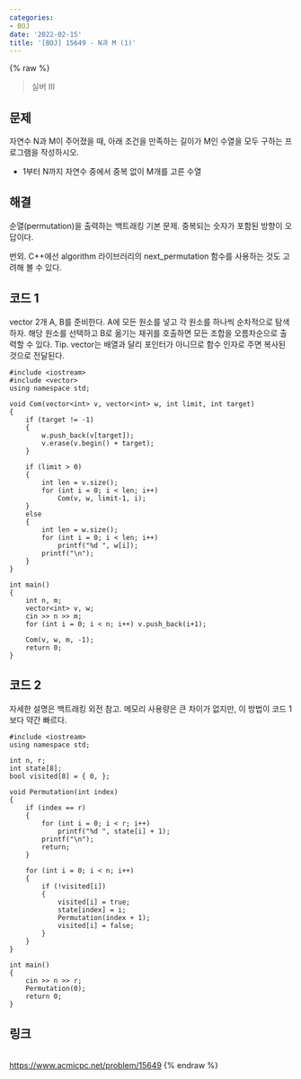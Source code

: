 ```yaml
---
categories:
- BOJ
date: '2022-02-15'
title: '[BOJ] 15649 - N과 M (1)'
---
```


{% raw %}
>실버 III

## 문제
자연수 N과 M이 주어졌을 때, 아래 조건을 만족하는 길이가 M인 수열을 모두 구하는 프로그램을 작성하시오.
-   1부터 N까지 자연수 중에서 중복 없이 M개를 고른 수열

##  해결
순열(permutation)을 출력하는 백트래킹 기본 문제. 중복되는 숫자가 포함된 방향이 오답이다.

번외. C++에선 algorithm 라이브러리의 next_permutation 함수를 사용하는 것도 고려해 볼 수 있다.

## 코드 1
vector 2개 A, B를 준비한다. A에 모든 원소를 넣고 각 원소를 하나씩 순차적으로 탐색하자. 해당 원소를 선택하고 B로 옮기는 재귀를 호출하면 모든 조합을 오름차순으로 출력할 수 있다.
Tip. vector는 배열과 달리 포인터가 아니므로 함수 인자로 주면 복사된 것으로 전달된다.
```
#include <iostream>
#include <vector>
using namespace std;

void Com(vector<int> v, vector<int> w, int limit, int target)
{
	if (target != -1)
	{
		w.push_back(v[target]);
		v.erase(v.begin() + target);
	}

	if (limit > 0)
	{
		int len = v.size();
		for (int i = 0; i < len; i++)
			Com(v, w, limit-1, i);
	}
	else
	{
		int len = w.size();
		for (int i = 0; i < len; i++)
			printf("%d ", w[i]);
		printf("\n");
	}
}

int main()
{
	int n, m;
	vector<int> v, w;
	cin >> n >> m;
	for (int i = 0; i < n; i++) v.push_back(i+1);

	Com(v, w, m, -1);
	return 0;
}
```

## 코드 2
자세한 설명은 백트래킹 외전 참고. 메모리 사용량은 큰 차이가 없지만, 이 방법이 코드 1보다 약간 빠르다.
```
#include <iostream>
using namespace std;

int n, r;
int state[8];
bool visited[8] = { 0, };

void Permutation(int index)
{
	if (index == r)
	{
		for (int i = 0; i < r; i++)
			printf("%d ", state[i] + 1);
		printf("\n");
		return;
	}

	for (int i = 0; i < n; i++)
	{
		if (!visited[i])
		{
			visited[i] = true;
			state[index] = i;
			Permutation(index + 1);
			visited[i] = false;
		}
	}
}

int main()
{
	cin >> n >> r;
	Permutation(0);
	return 0;
}
```

## 링크
<br>https://www.acmicpc.net/problem/15649
{% endraw %}